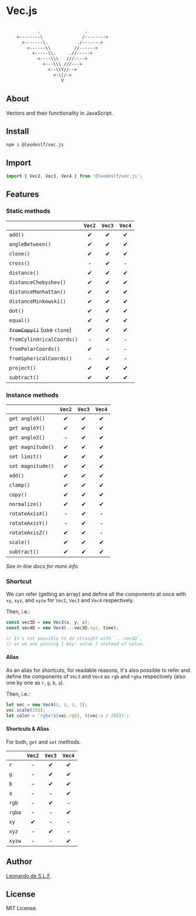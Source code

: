 # Vec.js

```txt

            .                 .
    <--------\               /-------->
      <-------\.           ./------->
        <------\\         //------>
          <-----\\.     .//----->
            <----\\\   ///---->
              <---\\\ ///--->
                <--\\Y//-->
                  <-\|/->
                     V

```

## About

Vectors and their functionality in JavaScript.

## Install

`npm i @leodeslf/vec.js`

## Import

```JavaScript
import { Vec2, Vec3, Vec4 } from '@leodeslf/vec.js';
```

## Features

### Static methods

|| `Vec2` | `Vec3` | `Vec4`
--- | :-: | :-: | :-:
`add()` | ✔ | ✔ | ✔
`angleBetween()` | ✔ | ✔ | ✔
`clone()` | ✔ | ✔ | ✔
`cross()` | - | ✔ | -
`distance()` | ✔ | ✔ | ✔
`distanceChebyshev()` | ✔ | ✔ | ✔
`distanceManhattan()` | ✔ | ✔ | ✔
`distanceMinkowski()` | ✔ | ✔ | ✔
`dot()` | ✔ | ✔ | ✔
`equal()` | ✔ | ✔ | ✔
~~`fromCopy()`~~ (use `clone`) | ✔ | ✔ | ✔
`fromCylindricalCoords()` | - | ✔ | -
`fromPolarCoords()` | ✔ | - | -
`fromSphericalCoords()` | - | ✔ | -
`project()` | ✔ | ✔ | ✔
`subtract()` | ✔ | ✔ | ✔

### Instance methods

|| `Vec2` | `Vec3` | `Vec4`
--- | :-: | :-: | :-:
`get angleX()` | ✔ | ✔ | ✔
`get angleY()` | ✔ | ✔ | ✔
`get angleZ()` | - | ✔ | ✔
`get magnitude()` | ✔ | ✔ | ✔
`set limit()` | ✔ | ✔ | ✔
`set magnitude()` | ✔ | ✔ | ✔
`add()` | ✔ | ✔ | ✔
`clamp()` | ✔ | ✔ | ✔
`copy()` | ✔ | ✔ | ✔
`normalize()` | ✔ | ✔ | ✔
`rotateAxisX()` | - | ✔ | -
`rotateAxisY()` | - | ✔ | -
`rotateAxisZ()` | ✔ | ✔ | -
`scale()` | ✔ | ✔ | ✔
`subtract()` | ✔ | ✔ | ✔

*See in-line docs for more info.*

### Shortcut

We can refer (getting an array) and define all the components at once with `xy`, `xyz`, and `xyzw` for `Vec2`, `Vec3` and `Vec4` respectively.

Then, i.e.:

```javascript
const vec3D = new Vec3(x, y, z);
const vec4D = new Vec4(...vec3D.xyz, time);

// It's not possible to do straight with `...vec3D`,
// as we are passing { key: value } instead of value.
```

#### Alias

As an alias for shortcuts, for readable reasons, it's also possible to refer and define the components of `Vec3` and `Vec4` as `rgb` and `rgba` respectively (also one by one as `r`, `g`, `b`, `a`).

Then, i.e.:

```javascript
let vec = new Vec4(1, 1, 1, 1);
vec.scale(255);
let color = `rgba(${vec.rgb}, ${vec.a / 255})`;
```

#### Shortcuts & Alias

For both, `get` and `set` methods.

|| `Vec2` | `Vec3` | `Vec4`
--- | :-: | :-: | :-:
`r` | - | ✔ | ✔
`g` | - | ✔ | ✔
`b` | - | ✔ | ✔
`a` | - | - | ✔
`rgb` | - | ✔ | -
`rgba` | - | - | ✔
`xy` | ✔ | - | -
`xyz` | - | ✔ | -
`xyzw` | - | - | ✔

## Author

[Leonardo de S.L.F](https://github.com/leodeslf "GitHub profile").

## License

MIT License.
